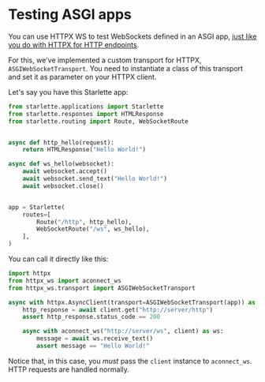 # Testing ASGI apps

You can use HTTPX WS to test WebSockets defined in an ASGI app, [just like you do with HTTPX for HTTP endpoints](https://www.python-httpx.org/async/#calling-into-python-web-apps).

For this, we've implemented a custom transport for HTTPX, `ASGIWebSocketTransport`. You need to instantiate a class of this transport and set it as parameter on your HTTPX client.

Let's say you have this Starlette app:

```py
from starlette.applications import Starlette
from starlette.responses import HTMLResponse
from starlette.routing import Route, WebSocketRoute


async def http_hello(request):
    return HTMLResponse("Hello World!")

async def ws_hello(websocket):
    await websocket.accept()
    await websocket.send_text("Hello World!")
    await websocket.close()


app = Starlette(
    routes=[
        Route("/http", http_hello),
        WebSocketRoute("/ws", ws_hello),
    ],
)
```

You can call it directly like this:

```py
import httpx
from httpx_ws import aconnect_ws
from httpx_ws.transport import ASGIWebSocketTransport

async with httpx.AsyncClient(transport=ASGIWebSocketTransport(app)) as client:
    http_response = await client.get("http://server/http")
    assert http_response.status_code == 200

    async with aconnect_ws("http://server/ws", client) as ws:
        message = await ws.receive_text()
        assert message == "Hello World!"
```

Notice that, in this case, you *must* pass the `client` instance to `aconnect_ws`. HTTP requests are handled normally.
